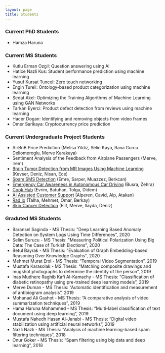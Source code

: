 ```yaml
---
layout: page
title: Students
---
```


### Current PhD Students
- Hamza Haruna

### Current MS Students
- Kutlu Erman Ozgil: Question answering using AI
- Hatice Nazli Kus: Student performance prediction using machine learning
- Yusuf Kursat Tuncel: Zero touch networking
- Engin Tureli: Ontology-based product categorization using machine learning
- Sedat Akel: Optimizing the Training Algorithms of Machine Learning using GAN Networks
- Tarkan Eyerci: Product defect detection from reviews using machine learning
- Hacer Dogan: Identifying and removing objects from video frames
- Omer Sarikaya: Cryptocurrency price prediction

### Current Undergraduate Project Students
- AirBnB Price Prediction (Melisa Yildiz, Selin Kaya, Rana Gurcu Deliomeroglu, Merve Karakaya)
- Sentiment Analysis of the Feedback from Airplane Passengers (Merve, Irem)
- [Brain Tumor Detection from MR Images Using Machine Learning](https://c1411055.wixsite.com/braintumordetection) (Kevser, Deniz, Nisan, Ece)
- [Spam SMS Detection](https://spamsmsdetection.wordpress.com) (Emre, Sarper, Muazzez, Berkcan)
- [Emergency Car Awareness in Autonomous Car Driving](https://acp317315180.wordpress.com) (Busra, Zehra)
- [Cook Hub](https://cookhubb.wordpress.com) (Evrim, Batuhan, Tolga, Didem)
- [AI Assisted Customer Support](https://cankayauniversity.github.io/ceng-407-408-2019-2020-AI-Customer-Support/) (Alperen, Cavid, Alp, Atakan)
- [Rad.io](https://rad-io-app.github.io) (Talha, Mehmet, Omar, Berkay)
- [Skin Cancer Detection](https://mervetalakaci.github.io/app-Dermis/) (Elif, Merve, Ilayda, Deniz)

### Graduted MS Students
- Baransel Saginda - MS Thesis: "Deep Learning Based Anomaly Detection on System Logs Using Time Differences", 2020
- Selim Surucu - MS Thesis: "Measuring Political Polarization Using Big Data: The Case of Turkish Elections", 2020
- Betul Bayrak - MS Thesis: "Evaluation of Graph Embedding-based Reasoning Over Knowledge Graphs", 2020
- Mehmet Murat Erol - MS Thesis: “Temporal Video Segmentation”, 2019
- Mustafa Karasolak - MS Thesis: “Matching composite drawings and mugshot photographs to determine
the identity of the person”, 2019
- Inas Mudhere Raghib Kafi Al-Kamachy - MS Thesis: “Classification of diabetic retinopathy using pre-trained deep learning models”, 2019
- Merve Duman - MS Thesis: “Automatic identification and measurement of antibiogram analysis”, 2019
- Mohanad Ali Gashot - MS Thesis: “A comparative analysis of video summarization techniques”, 2019
- Hama Haruna Mohammed - MS Thesis: “Multi-label classification of text document using deep
learning”, 2019
- Mustafa Nahedh Hasan Al-Janabi - MS Thesis: “Digital video stabilization using artificial neural
networks”, 2019
- Nazlı Nazlı - MS Thesis: “Analysis of machine learning-based spam filtering techniques”, 2018
- Onur Goker - MS Thesis: “Spam filtering using big data and deep learning”, 2018
